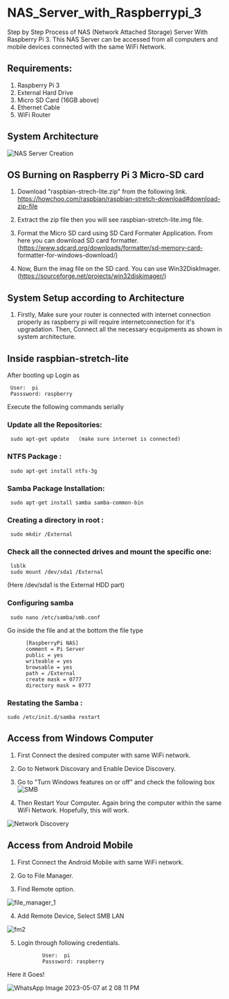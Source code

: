 # NAS_Server_with_Raspberrypi_3
Step by Step Process of NAS (Network Attached Storage) Server With Raspberry Pi 3.
This NAS Server can be accessed from all computers and mobile devices connected with the same WiFi Network.

## Requirements:
1. Raspberry Pi 3
2. External Hard Drive
3. Micro SD Card (16GB above)
4. Ethernet Cable
5. WiFi Router

## System Architecture
![NAS Server Creation](https://user-images.githubusercontent.com/28311232/236661027-b13baeed-c699-426f-836e-fbfa2fd419f7.png)


## OS Burning on Raspberry Pi 3 Micro-SD card

1.   Download "raspbian-strech-lite.zip" from the following link.   
     https://howchoo.com/raspbian/raspbian-stretch-download#download-zip-file
     
2.   Extract the zip file then you will see  raspbian-stretch-lite.img  file.

3.   Format the Micro SD card using SD Card Formater Application. From here you can download SD card formatter.
     (https://www.sdcard.org/downloads/formatter/sd-memory-card-  formatter-for-windows-download/)
     
4.   Now, Burn the imag file on the SD card. You can use Win32DiskImager. (https://sourceforge.net/projects/win32diskimager/)


## System Setup according to Architecture

1.  Firstly, Make sure your router is connected with internet connection properly as raspberry pi will require internetconnection for it's upgradation. 
    Then, Connect all the necessary ecquipments as shown in system architecture.
    

##  Inside raspbian-stretch-lite 

After booting up Login  as  
     
     User:  pi  
     Passsword: raspberry
     
Execute the following commands serially 

### Update all the Repositories:
     sudo apt-get update   (make sure internet is connected)

### NTFS Package :
     sudo apt-get install ntfs-3g

### Samba Package Installation:
     sudo apt-get install samba samba-common-bin


### Creating a directory in root :
     sudo mkdir /External

### Check all the connected drives and mount the specific one:
     lsblk
     sudo mount /dev/sda1 /External    
(Here /dev/sda1 is the External HDD part)

### Configuring samba 
     sudo nano /etc/samba/smb.conf
 
Go inside the file and at the bottom the file type 


          [RaspberryPi NAS]
          comment = Pi Server
          public = yes
          writeable = yes
          browsable = yes
          path = /External
          create mask = 0777
          directory mask = 0777
     
### Restating the Samba :
    sudo /etc/init.d/samba restart


## Access from Windows Computer

1. First Connect the desired computer with same WiFi network.
2. Go to Network Discovary and Enable Device Discovery.
3. Go to  "Turn Windows features on or off" and check the following box
![SMB](https://user-images.githubusercontent.com/28311232/236664246-fe01249e-74be-45d1-bc55-7a79c4b73647.png)

4. Then Restart Your Computer. Again bring the computer within the same WiFi Network. Hopefully, this will work.

![Network Discovery](https://user-images.githubusercontent.com/28311232/236664739-449a7571-4626-4765-bb86-65fd90ea502e.png)


## Access from  Android Mobile

1. First Connect the Android Mobile with same WiFi network.
2. Go to File Manager.

3. Find Remote option.

![file_manager_1](https://user-images.githubusercontent.com/28311232/236665364-96072093-8bb4-481c-a309-7da740e37016.jpeg)

4. Add Remote Device, Select SMB LAN

![fm2](https://user-images.githubusercontent.com/28311232/236665374-d00262ec-d125-43e4-84a2-65cdc884eec7.jpeg)

5. Login through following credentials.

               User:  pi  
               Passsword: raspberry
 
 Here it Goes!
 
 ![WhatsApp Image 2023-05-07 at 2 08 11 PM](https://user-images.githubusercontent.com/28311232/236665683-1455e941-4b24-44a3-9dbc-97f468d98c36.jpeg)
